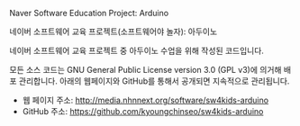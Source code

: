 Naver Software Education Project: Arduino

네이버 소프트웨어 교육 프로젝트(소프트웨어야 놀자): 아두이노

네이버 소프트웨어 교육 프로젝트 중 아두이노 수업을 위해 작성된 코드입니다.

모든 소스 코드는 GNU General Public License version 3.0 (GPL v3)에 의거해 배포 관리합니다.
아래의 웹페이지와 GitHub를 통해서 공개되면 지속적으로 관리됩니다.

- 웹 페이지 주소: http://media.nhnnext.org/software/sw4kids-arduino
- GitHub 주소: https://github.com/kyoungchinseo/sw4kids-arduino